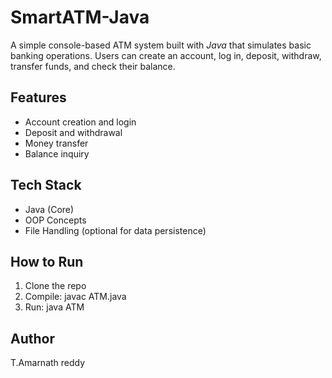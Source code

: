 # SmartATM-Java

A simple console-based ATM system built with *Java* that simulates basic banking operations. Users can create an account, log in, deposit, withdraw, transfer funds, and check their balance.

## Features
- Account creation and login
- Deposit and withdrawal
- Money transfer
- Balance inquiry

## Tech Stack
- Java (Core)
- OOP Concepts
- File Handling (optional for data persistence)

## How to Run
1. Clone the repo
2. Compile: javac ATM.java
3. Run: java ATM

## Author
T.Amarnath reddy
